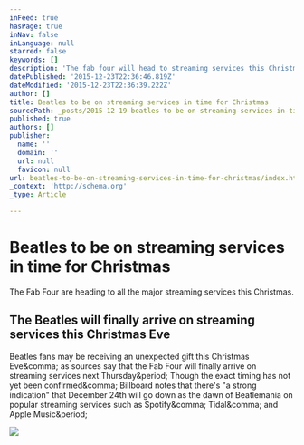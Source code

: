 ```yaml
---
inFeed: true
hasPage: true
inNav: false
inLanguage: null
starred: false
keywords: []
description: 'The fab four will head to streaming services this Christmas.  '
datePublished: '2015-12-23T22:36:46.819Z'
dateModified: '2015-12-23T22:36:39.222Z'
author: []
title: Beatles to be on streaming services in time for Christmas
sourcePath: _posts/2015-12-19-beatles-to-be-on-streaming-services-in-time-for-christmas.md
published: true
authors: []
publisher:
  name: ''
  domain: ''
  url: null
  favicon: null
url: beatles-to-be-on-streaming-services-in-time-for-christmas/index.html
_context: 'http://schema.org'
_type: Article

---
```

# Beatles to be on streaming services in time for Christmas

The Fab Four are heading to all the major streaming services this Christmas. 

<article style=""><h1>The Beatles will finally arrive on streaming services this Christmas Eve</h1><p>Beatles fans may be receiving an unexpected gift this Christmas Eve&amp;comma; as sources say that the Fab Four will finally arrive on streaming services next Thursday&amp;period; Though the exact timing has not yet been confirmed&amp;comma; Billboard notes that there's "a strong indication" that December 24th will go down as the dawn of Beatlemania on popular streaming services such as Spotify&amp;comma; Tidal&amp;comma; and Apple Music&amp;period;</p><img src="http://consequenceofsound.files.wordpress.com/2015/12/screen-shot-2015-12-18-at-8-20-37-pm.png?w=1200" /></article>